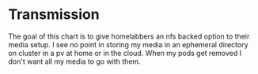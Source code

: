 # Transmission

The goal of this chart is to give homelabbers an nfs backed option to their media setup.
I see no point in storing my media in an ephemeral directory on cluster in a pv at home or in the cloud.
When my pods get removed I don't want all my media to go with them.
